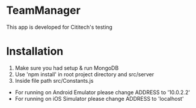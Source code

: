 # TeamManager
This app is developed for Cititech's testing

# Installation

1. Make sure you had setup & run MongoDB
2. Use 'npm install' in root project directory and src/server
2. Inside file path src/Constants.js
  - For running on Android Emulator please change ADDRESS to '10.0.2.2'
  - For running on iOS Simulator please change ADDRESS to 'localhost'
